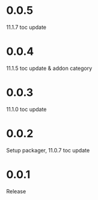 # 0.0.5

11.1.7 toc update

# 0.0.4

11.1.5 toc update & addon category

# 0.0.3

11.1.0 toc update

# 0.0.2

Setup packager, 11.0.7 toc update

# 0.0.1

Release